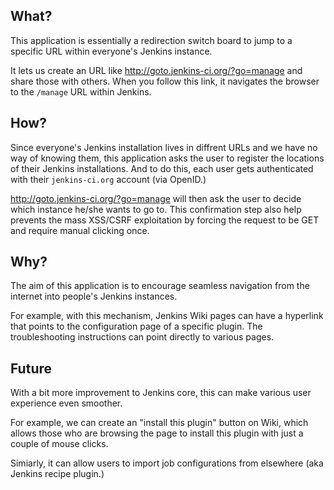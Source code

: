 What?
-----

This application is essentially a redirection switch board to jump
to a specific URL within everyone's Jenkins instance.

It lets us create an URL like <http://goto.jenkins-ci.org/?go=manage>
and share those with others. When you follow this link, it navigates
the browser to the `/manage` URL within Jenkins.


How?
----
Since everyone's Jenkins installation lives in diffrent URLs and we have
no way of knowing them, this application asks the user to register
the locations of their Jenkins installations. And to do this, each user
gets authenticated with their `jenkins-ci.org` account (via OpenID.)

<http://goto.jenkins-ci.org/?go=manage> will then ask the user to decide
which instance he/she wants to go to. This confirmation step also help
prevents the mass XSS/CSRF exploitation by forcing the request to be GET
and require manual clicking once.


Why?
----
The aim of this application is to encourage seamless navigation from
the internet into people's Jenkins instances.

For example, with this mechanism, Jenkins  Wiki pages
can have a hyperlink that points to the configuration page of a specific plugin.
The troubleshooting instructions can point directly to various pages.


Future
------
With a bit more improvement to Jenkins core, this can make various
user experience even smoother.

For example, we can create an "install this plugin" button on Wiki,
which allows those who are browsing the page to install this plugin
with just a couple of mouse clicks.

Simiarly, it can allow users to import job configurations from elsewhere
(aka Jenkins recipe plugin.)